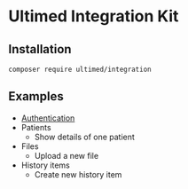 # Ultimed Integration Kit

## Installation

```
composer require ultimed/integration
```

## Examples

 - [Authentication](examples/authenticate.php)
 - Patients
    - Show details of one patient
 - Files
    - Upload a new file
 - History items
    - Create new history item

